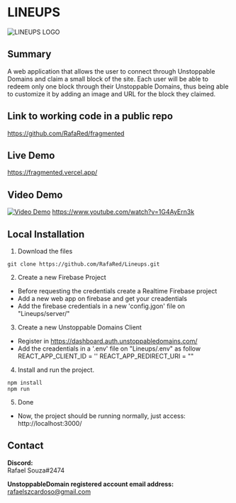 # LINEUPS
![LINEUPS LOGO](https://i.imgur.com/6Tjq3XB.png)
## Summary
A web application that allows the user to connect through Unstoppable Domains and claim a small block of the site. Each user will be able to redeem only one block through their Unstoppable Domains, thus being able to customize it by adding an image and URL for the block they claimed.
    
## Link to working code in a public repo
https://github.com/RafaRed/fragmented  

## Live Demo
https://fragmented.vercel.app/  

## Video Demo
[![Video Demo](http://img.youtube.com/vi/1G4AyErn3k/0.jpg)](https://www.youtube.com/watch?v=1G4AyErn3k)
https://www.youtube.com/watch?v=1G4AyErn3k
## Local Installation  
1. Download the files
```
git clone https://github.com/RafaRed/Lineups.git
```
2. Create a new Firebase Project  
- Before requesting the credentials create a Realtime Firebase project  
- Add a new web app on firebase and get your creadentials  
- Add the firebase credentials in a new 'config.jgon' file on "Lineups/server/"  

3. Create a new Unstoppable Domains Client  
- Register in https://dashboard.auth.unstoppabledomains.com/
- Add the creadentials in a '.env' file on "Lineups/.env" as follow
REACT_APP_CLIENT_ID = ''
REACT_APP_REDIRECT_URI = ""  

4. Install and run the project.
```  
npm install
npm run
```  
5. Done
- Now, the project should be running normally, just access: http://localhost:3000/  

## Contact
**Discord:**  
Rafael Souza#2474  

**UnstoppableDomain registered account email address:**  
rafaelszcardoso@gmail.com  


